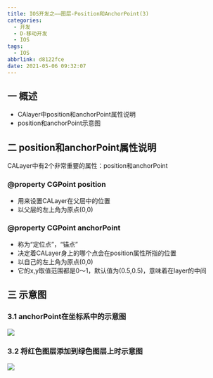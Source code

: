 ```yaml
---
title: IOS开发之——图层-Position和AnchorPoint(3)
categories:
  - 开发
  - D-移动开发
  - IOS
tags:
  - IOS
abbrlink: d8122fce
date: 2021-05-06 09:32:07
---
```

## 一 概述

* CAlayer中position和anchorPoint属性说明
* position和anchorPoint示意图

<!--more-->

## 二 position和anchorPoint属性说明

CALayer中有2个非常重要的属性：position和anchorPoint

### @property CGPoint position

* 用来设置CALayer在父层中的位置
* 以父层的左上角为原点(0,0)

### @property CGPoint anchorPoint

* 称为“定位点”，“锚点”
* 决定着CALayer身上的哪个点会在position属性所指的位置
* 以自己的左上角为原点(0,0)
* 它的x,y取值范围都是0～1，默认值为(0.5,0.5)，意味着在layer的中间

## 三 示意图

### 3.1 anchorPoint在坐标系中的示意图

![][1]

### 3.2 将红色图层添加到绿色图层上时示意图
![][2]


[1]:https://jsd.onmicrosoft.cn/gh/PGzxc/CDN/blog-ios/ios-anchorPoint-xy.png
[2]:https://jsd.onmicrosoft.cn/gh/PGzxc/CDN/blog-ios/ios-anchorPoint-add-uiview.png